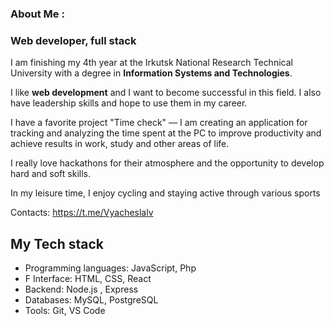 ### About Me :

### Web developer, full stack

I am finishing my 4th year at the Irkutsk National Research Technical University with a degree in **Information Systems and Technologies**.

I like **web development** and I want to become successful in this field. I also have leadership skills and hope to use them in my career.

I have a favorite project "Time check" — I am creating an application for tracking and analyzing the time spent at the PC to improve productivity and achieve results in work, study and other areas of life.

I really love hackathons for their atmosphere and the opportunity to develop hard and soft skills.

In my leisure time, I enjoy cycling and staying active through various sports

Contacts: https://t.me/Vyacheslalv

## My Tech stack

- Programming languages: JavaScript, Php
- F Interface: HTML, CSS, React
- Backend: Node.js , Express
- Databases: MySQL, PostgreSQL
- Tools: Git, VS Code

